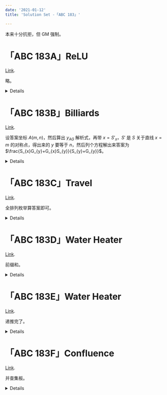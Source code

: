 ```yaml
---
date: '2021-01-12'
title: 'Solution Set -「ABC 183」'

---
```


本来十分抗拒，但 GM 强制。

# 「ABC 183A」ReLU

[Link](https://atcoder.jp/contests/abc183/tasks/abc183_a?lang=en).

略。

<details>

```cpp[class="line-numbers"]
#include<cstdio>
int main()
{
	long long n;
	scanf("%lld",&n);
	printf("%lld\n",n>0?n:0);
	return 0;
}
```

</details>

# 「ABC 183B」Billiards

[Link](https://atcoder.jp/contests/abc183/tasks/abc183_b?lang=en).

设答案坐标 $A(m,n)$，然后算出 $y_{AG}$ 解析式，再带 $x=S'_{x}$，$S'$ 是 $S$ 关于直线 $x=m$ 的对称点，得出来的 $y$ 要等于 $n$，然后列个方程解出来答案为 $\frac{S_{x}G_{y}+G_{x}S_{y}}{S_{y}+G_{y}}$。

<details>

```cpp[class="line-numbers"]
#include<cstdio>
double sx,sy,gx,gy;
int main()
{
	scanf("%lf%lf%lf%lf",&sx,&sy,&gx,&gy);
	printf("%lf\n",(sx*gy+gx*sy)/(sy+gy));
	return 0;
}
```

</details>

# 「ABC 183C」Travel

[Link](https://atcoder.jp/contests/abc183/tasks/abc183_c?lang=en).

全排列枚举算答案即可。

<details>

```cpp[class="line-numbers"]
#include<cstdio>
#include<vector>
#include<algorithm>
using namespace std;
vector<int> per;
int n,ans;
long long k,tim[20][20];
int main()
{
	scanf("%d%lld",&n,&k);
	for(int i=1;i<=n;++i)
	{
		for(int j=1;j<=n;++j)	scanf("%lld",&tim[i][j]);
	}
	per.resize(n+2);
	for(int i=1;i<=n;++i)	per[i]=i;
	per[n+1]=1;
	do
	{
		long long sum=0;
		for(int i=2;i<=n+1;++i)	sum+=tim[per[i-1]][per[i]];
		if(sum==k)	++ans;
	}while(next_permutation(per.begin()+2,per.end()-1));
	printf("%d\n",ans);
	return 0;
}
```

</details>

# 「ABC 183D」Water Heater

[Link](https://atcoder.jp/contests/abc183/tasks/abc183_d?lang=en).

前缀和。

<details>

```cpp[class="line-numbers"]
#include<cstdio>
int n,s[200010],t[200010],p[200010],w;
long long dif[200010];
int main()
{
	scanf("%d%d",&n,&w);
	for(int i=1;i<=n;++i)	scanf("%d%d%d",&s[i],&t[i],&p[i]);
	for(int i=1;i<=n;++i)
	{
		dif[s[i]]+=p[i];
		dif[t[i]]-=p[i];
	}
	for(int i=1;i<=200000;++i)	dif[i]+=dif[i-1];
	for(int i=0;i<=200000;++i)
	{
		if(dif[i]>w)
		{
			printf("No\n");
			return 0;
		}
	}
	printf("Yes\n");
	return 0;
}
```

</details>

# 「ABC 183E」Water Heater

[Link](https://atcoder.jp/contests/abc183/tasks/abc183_e?lang=en).

递推完了。

<details>

```cpp[class="line-numbers"]
#include<cstdio>
const int mod=1e9+7;
long long ans;
int n,m,mp[2010][2010],row[2010],col[2010],dia[5010];
char str[2010];
int add(long long a,long long b)
{
	if(a+b>=mod)	return (a+b)%mod;
	else	return a+b;
}
int main()
{
	scanf("%d%d",&n,&m);
	for(int i=1;i<=n;++i)
	{
		scanf("%s",str+1);
		for(int j=1;j<=m;++j)
		{
			if(str[j]=='.')	mp[i][j]=0;
			else	mp[i][j]=1;
		}
	}
	int lay=2e3;
	for(int i=1;i<=n;++i)
	{
		for(int j=1;j<=m;++j)
		{
			if(mp[i][j])
			{
				row[i]=0;
				col[j]=0;
				dia[i-j+lay]=0;
			}
			else
			{
				int tmp=add(add(row[i],col[j]),dia[i-j+lay]);
				if(i==1&&j==1)	++tmp;
				row[i]=add(row[i],tmp);
				col[j]=add(col[j],tmp);
				dia[i-j+lay]=add(dia[i-j+lay],tmp);
				ans=tmp;
			}
		}
	}
	printf("%d\n",ans);
	return 0;
}
```

</details>

# 「ABC 183F」Confluence

[Link](https://atcoder.jp/contests/abc183/tasks/abc183_f?lang=en).

并查集板。

<details>

```cpp[class="line-numbers"]
#pragma GCC diagnostic error "-std=c++11"
#include<map>
#include<cstdio>
using namespace std;
map<int,int> mp[200010];
int n,m,fa[200010];
void makeset()
{
	for(int i=1;i<=n;++i)	fa[i]=i;
}
int findset(int x)
{
	if(x^fa[x])	fa[x]=findset(fa[x]);
	return fa[x];
}
void mergeset(int x,int y)
{
	x=findset(x);
	y=findset(y);
	if(x^y)
	{
		if(mp[x].size()>mp[y].size())
		{
			fa[y]=x;
			for(auto p:mp[y])	mp[x][p.first]+=p.second;
		}
		else
		{
			fa[x]=y;
			for(auto p:mp[x])	mp[y][p.first]+=p.second;
		}
	}
}
int main()
{
	scanf("%d%d",&n,&m);
	makeset();
	for(int i=1;i<=n;++i)
	{
		int x;
		scanf("%d",&x);
		mp[i][x]++;
	}
	while(m--)
	{
		int opt,opx,opy;
		scanf("%d%d%d",&opt,&opx,&opy);
		if(opt==1)	mergeset(opx,opy);
		else
		{
			int tmp=findset(opx);
			printf("%d\n",mp[tmp][opy]);
		}
	}
	return 0;
}
```

</details>
